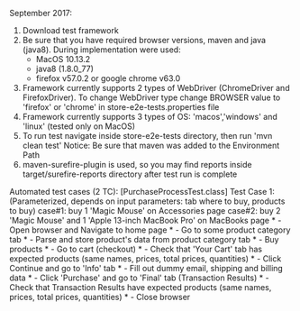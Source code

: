 September 2017:
1) Download test framework
2) Be sure that you have required browser versions, maven and java (java8).
    During implementation were used:
     - MacOS 10.13.2
     - java8 (1.8.0_77)
     - firefox v57.0.2 or google chrome v63.0
3) Framework currently supports 2 types of WebDriver (ChromeDriver and FirefoxDriver).
To change WebDriver type change BROWSER value to 'firefox' or 'chrome' in store-e2e-tests.properties file
4) Framework currently supports 3 types of OS: 'macos','windows' and 'linux' (tested only on MacOS)
5) To run test navigate inside store-e2e-tests directory, then run 'mvn clean test'
    Notice: Be sure that maven was added to the Environment Path
6) maven-surefire-plugin is used, so you may find reports inside target/surefire-reports directory after test run is complete

Automated test cases (2 TC):
[PurchaseProcessTest.class]
Test Case 1: (Parameterized, depends on input parameters: tab where to buy, products to buy)
  case#1: buy 1 'Magic Mouse' on Accessories page
  case#2: buy 2 'Magic Mouse' and 1 'Apple 13-inch MacBook Pro' on MacBooks page
     * - Open browser and Navigate to home page
     * - Go to some product category tab
     * - Parse and store product's data from product category tab
     * - Buy products
     * - Go to cart (checkout)
     * - Check that 'Your Cart' tab has expected products (same names, prices, total prices, quantities)
     * - Click Continue and go to 'Info' tab
     * - Fill out dummy email, shipping and billing data
     * - Click 'Purchase' and go to 'Final' tab (Transaction Results)
     * - Check that Transaction Results have expected products (same names, prices, total prices, quantities)
     * - Close browser
